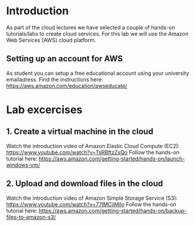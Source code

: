 # Introduction
As part of the cloud lectures we have selected a couple of hands-on tutorials/labs to create cloud services. For this lab we will use the Amazon Web Services (AWS) cloud platform.

## Setting up an account for AWS
As student you can setup a free educational account using your university emailadress. Find the instructions here:
https://aws.amazon.com/education/awseducate/

# Lab excercises

## 1. Create a virtual machine in the cloud
Watch the introduction video of Amazon Elastic Cloud Compute (EC2):
https://www.youtube.com/watch?v=TsRBftzZsQo
Follow the hands-on tutorial here:
https://aws.amazon.com/getting-started/hands-on/launch-windows-vm/

## 2. Upload and download files in the cloud
Watch the introduction video of Amazon Simple Storage Service (S3):
https://www.youtube.com/watch?v=77lMCiiMilo
Follow the hands-on tutorial here:
https://aws.amazon.com/getting-started/hands-on/backup-files-to-amazon-s3/
